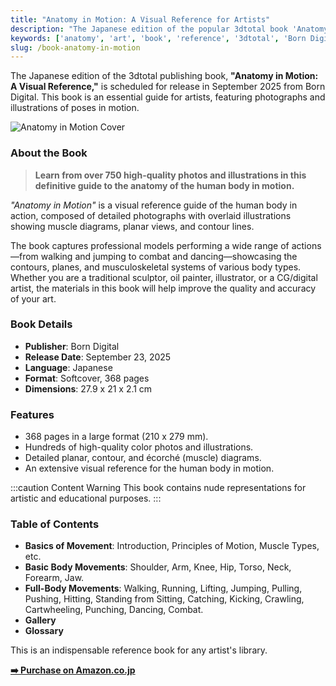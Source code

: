 ```yaml
---
title: "Anatomy in Motion: A Visual Reference for Artists"
description: "The Japanese edition of the popular 3dtotal book 'Anatomy in Motion' is set to release in September 2025, offering a comprehensive visual guide to the human body in action."
keywords: ['anatomy', 'art', 'book', 'reference', '3dtotal', 'Born Digital', 'drawing', 'sculpting', 'character design']
slug: /book-anatomy-in-motion
---
```


The Japanese edition of the 3dtotal publishing book, **"Anatomy in Motion: A Visual Reference,"** is scheduled for release in September 2025 from Born Digital. This book is an essential guide for artists, featuring photographs and illustrations of poses in motion.

![Anatomy in Motion Cover](https://m.media-amazon.com/images/I/51bTkRZG+CL._SL500_.jpg)

### About the Book

> **Learn from over 750 high-quality photos and illustrations in this definitive guide to the anatomy of the human body in motion.**

*"Anatomy in Motion"* is a visual reference guide of the human body in action, composed of detailed photographs with overlaid illustrations showing muscle diagrams, planar views, and contour lines.

The book captures professional models performing a wide range of actions—from walking and jumping to combat and dancing—showcasing the contours, planes, and musculoskeletal systems of various body types. Whether you are a traditional sculptor, oil painter, illustrator, or a CG/digital artist, the materials in this book will help improve the quality and accuracy of your art.

### Book Details

*   **Publisher**: Born Digital
*   **Release Date**: September 23, 2025
*   **Language**: Japanese
*   **Format**: Softcover, 368 pages
*   **Dimensions**: 27.9 x 21 x 2.1 cm

### Features

*   368 pages in a large format (210 x 279 mm).
*   Hundreds of high-quality color photos and illustrations.
*   Detailed planar, contour, and écorché (muscle) diagrams.
*   An extensive visual reference for the human body in motion.

:::caution Content Warning
This book contains nude representations for artistic and educational purposes.
:::

### Table of Contents

*   **Basics of Movement**: Introduction, Principles of Motion, Muscle Types, etc.
*   **Basic Body Movements**: Shoulder, Arm, Knee, Hip, Torso, Neck, Forearm, Jaw.
*   **Full-Body Movements**: Walking, Running, Lifting, Jumping, Pulling, Pushing, Hitting, Standing from Sitting, Catching, Kicking, Crawling, Cartwheeling, Punching, Dancing, Combat.
*   **Gallery**
*   **Glossary**

This is an indispensable reference book for any artist's library.

**[➡️ Purchase on Amazon.co.jp](https://www.amazon.co.jp/dp/4862466494)**
